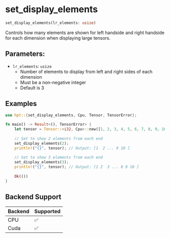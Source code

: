 # set_display_elements

```rust
set_display_elements(lr_elements: usize)
```

Controls how many elements are shown for left handside and right handside for each dimension when displaying large tensors.
## Parameters:
- `lr_elements`: `usize`
  - Number of elements to display from left and right sides of each dimension
  - Must be a non-negative integer
  - Default is 3

## Examples
```rust
use hpt::{set_display_elements, Cpu, Tensor, TensorError};

fn main() -> Result<(), TensorError> {
    let tensor = Tensor::<i32, Cpu>::new([1, 2, 3, 4, 5, 6, 7, 8, 9, 10]);
    
    // Set to show 2 elements from each end
    set_display_elements(2);
    println!("{}", tensor); // Output: [1  2 ... 9 10 ]
    
    // Set to show 3 elements from each end
    set_display_elements(3);
    println!("{}", tensor); // Output: [1 2  3 ... 8 9 10 ]
    
    Ok(())
}
```

## Backend Support
| Backend | Supported |
|---------|-----------|
| CPU     | ✅         |
| Cuda    | ✅        |